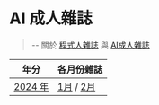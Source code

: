 # AI 成人雜誌

[程式人雜誌]:https://github.com/cccmag/programmer

[AI成人雜誌]:https://github.com/cccmag/aidult

> -- 關於 [程式人雜誌](_editor/AboutUs.md) 與 [AI成人雜誌]


年分 | 各月份雜誌
-----|-------------------------------------
[2024 年](2024/README.md)   | [1月](2024/01/README.md) / [2月](2024/02/README.md) 

<!--
2024 年 | AI 科普 | 成人世界 | AI 程式
-------------------|---------|----------|--------
[1 月](2024/01/README.md)   | [AI 繪圖工具](2024/01/app/README.md) | [AV 的世界](2024/01/sex/README.md) | [Python 程式語言](2024/01/ai/README.md)
[2 月](2024/02/README.md)   | [ChatGPT 聊天](2024/02/app/README.md) | [AI 人體藝術](2024/02/sex/README.md) | [Python 與 AI](2024/02/ai/README.md)
[3 月](2024/03/README.md)   | [大語言模型](2024/03/app/README.md) | [日本 AV 與番號](2024/03/sex/README.md) | [爬山演算法](2024/03/ai/README.md)
[4 月](2024/04/README.md)   | [AI 技術史](2024/04/app/README.md) | [台灣的 AV 產業](2024/04/sex/README.md) | [梯度下降法](2024/04/ai/README.md)
[5 月](2024/05/README.md)   | [早期的 AI](2024/05/app/README.md) | [富丈太郎的 AV 世界](2024/05/sex/README.md) | [反傳遞演算法](2024/05/ai/README.md)
[6 月](2024/06/README.md)   | [機器如何學習？](2024/06/app/README.md) | [日本女優名冊](2024/06/sex/README.md) | [PyTorch 基礎](2024/06/ai/README.md)
[7 月](2024/07/README.md)   | [神經網路是甚麼？](2024/07/app/README.md) | [日本男優名冊](2024/07/sex/README.md) | [詞向量技術](2024/07/ai/README.md)
[8 月](2024/08/README.md)   | [深度學習技術](2024/08/app/README.md) | [女生看的 AV](2024/08/sex/README.md) | [RNN 循環神經網路](2024/08/ai/README.md)
[9 月](2024/09/README.md)   | [AI 背後的數學](2024/09/app/README.md) | [性玩具巡禮](2024/09/sex/README.md) | [GPT 語言模型](2024/09/ai/README.md)
[10月](2024/10/README.md)   | [虛擬實境技術](2024/10/app/README.md) | [內向直男交女友](2024/10/sex/README.md) | [Llama2 語言模型](2024/10/ai/README.md)
[11月](2024/11/README.md)   | [蘋果的 Vision Pro](2024/11/app/README.md) | [韓國的 AV 影片](2024/11/sex/README.md) | [CNN 卷積神經網路](2024/11/ai/README.md)
[12月](2024/12/README.md)   | [人造觸覺技術](2024/12/app/README.md) | [矽膠娃娃](2024/12/sex/README.md) | [Diffusion 影像生成技術](2024/12/ai/README.md)

----

2025 年 | AI 科普 | 成人世界 | AI 程式
-------------------|---------|----------|--------
[1 月](2024/01/README.md)   | [AI 影片生成技術](2024/01/app/README.md) | [AI 女優的 AV](2024/01/sex/README.md) | [text2video 實作](2024/01/ai/README.md)
[2 月](2024/02/README.md)   | [深度偽裝技術](2024/02/app/README.md) | [換臉的 AV 影片](2024/02/sex/README.md) | [Deep Fake 實作](2024/02/ai/README.md)
[3 月](2024/03/README.md)   | [強化學習技術](2024/03/app/README.md) | [情慾按摩技術](2024/03/sex/README.md) | [Gym 強化學習環境](2024/03/ai/README.md)
[4 月](2024/04/README.md)   | [馬可夫決策過程](2024/04/app/README.md) | [自傳1:鄰居大姊姊](2024/04/sex/README.md) | [Q-Table 表格學習](2024/04/ai/README.md)
[5 月](2024/05/README.md)   | [神經網路模型](2024/05/app/README.md) | [自傳2:操場的爬竿](2024/05/sex/README.md) | [Q-Learning 模型學習](2024/05/ai/README.md)
[6 月](2024/06/README.md)   | [傳統 AI 下棋](2024/06/app/README.md) | [自傳3:VHS 錄放影機](2024/06/sex/README.md) | [五子棋程式](2024/06/ai/README.md)
[7 月](2024/07/README.md)   | [新型 AI 下棋](2024/07/app/README.md) | [AV 的科技史](2024/07/sex/README.md) | [Alpha Zero 下棋程式](2024/07/ai/README.md)
[8 月](2024/08/README.md)   | [Colab 交談程式環境](2024/08/app/README.md) | [50 歲後的性愛](2024/08/sex/README.md) | [Pynb 與 Jupiter](2024/08/ai/README.md)
[9 月](2024/09/README.md)   | [AI 機器人技術現況](2024/09/app/README.md) | [第一次做愛](2024/09/sex/README.md) | [用 Python 控制虛擬機器人](2024/09/ai/README.md)
[10月](2024/10/README.md)   | [AI 與機率模型](2024/10/app/README.md) | [Xvideos 網站](2024/10/sex/README.md) | [EM 演算法](2024/10/ai/README.md)
[11月](2024/11/README.md)   | [AI 與統計方法](2024/11/app/README.md) | [Pornhub 網站](2024/11/sex/README.md) | [統計檢定](2024/11/ai/README.md)
[12月](2024/12/README.md)   | [AI 與線性代數](2024/12/app/README.md) | [Jable 網站](2024/12/sex/README.md) | [線性代數套件](2024/12/ai/README.md)

----

2026 年 | AI 科普 | 成人世界 | AI 程式
-------------------|---------|----------|--------
[1 月](2024/01/README.md)   | [搜尋法](2024/01/app/README.md) | [Twitter 上的 AV](2024/01/sex/README.md) | [深度與廣度搜尋](2024/01/ai/README.md)
[2 月](2024/02/README.md)   | [鄰居函數](2024/02/app/README.md) | [AI 性愛產業](2024/02/sex/README.md) | [解空間搜尋](2024/02/ai/README.md)
[3 月](2024/03/README.md)   | [遊戲中的搜尋](2024/03/app/README.md) | [...](2024/03/sex/README.md) | [A* 搜尋算法](2024/03/ai/README.md)
[4 月](2024/04/README.md)   | [LLM 提示工程](2024/04/app/README.md) | [...](2024/04/sex/README.md) | [呼叫 OpenAI](2024/04/ai/README.md)
[5 月](2024/05/README.md)   | [微調 AI 模型](2024/05/app/README.md) | [...](2024/05/sex/README.md) | [Llama2 的微調](2024/05/ai/README.md)
[6 月](2024/06/README.md)   | [馬可夫鏈](2024/06/app/README.md) | [](2024/06/sex/README.md) | [蒙地卡羅法](2024/06/ai/README.md)
[7 月](2024/07/README.md)   | [隱馬可夫鏈 HMM](2024/07/app/README.md) | [...](2024/07/sex/README.md) | [維特比演算法](2024/07/ai/README.md)
[8 月](2024/08/README.md)   | [...](2024/08/app/README.md) | [](2024/08/sex/README.md) | [...](2024/08/ai/README.md)
[9 月](2024/09/README.md)   | [...](2024/09/app/README.md) | [...](2024/09/sex/README.md) | [...](2024/09/ai/README.md)
[10月](2024/10/README.md)   | [...](2024/10/app/README.md) | [看色情影片健康嗎？](2024/10/sex/README.md) | [...](2024/10/ai/README.md)
[11月](2024/11/README.md)   | [...](2024/11/app/README.md) | [多巴胺與色情衝動](2024/11/sex/README.md) | [...](2024/11/ai/README.md)
[12月](2024/12/README.md)   | [...](2024/12/app/README.md) | [](2024/12/sex/README.md) | [...](2024/12/ai/README.md)

-->
